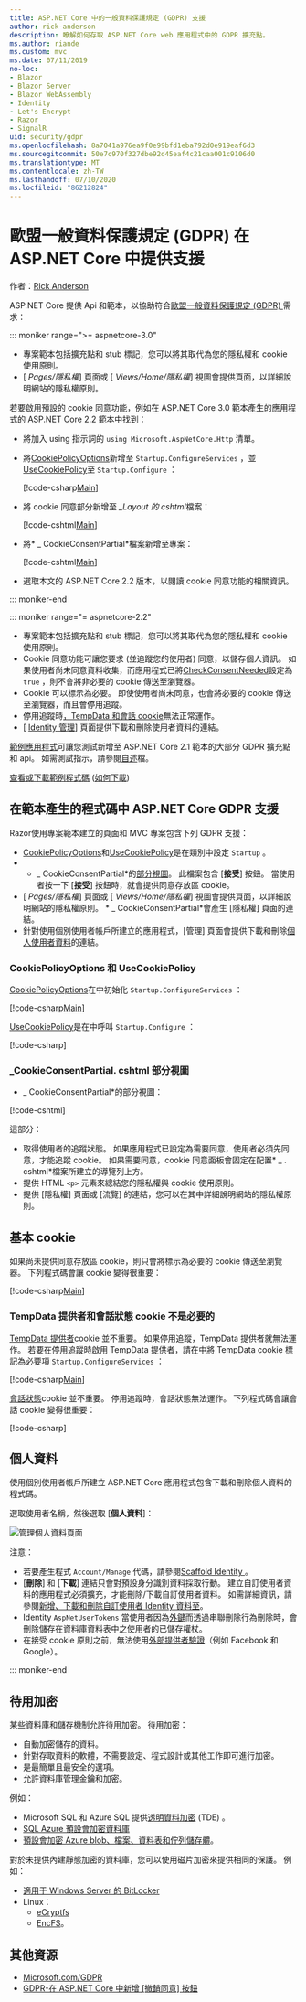 ```yaml
---
title: ASP.NET Core 中的一般資料保護規定 (GDPR) 支援
author: rick-anderson
description: 瞭解如何存取 ASP.NET Core web 應用程式中的 GDPR 擴充點。
ms.author: riande
ms.custom: mvc
ms.date: 07/11/2019
no-loc:
- Blazor
- Blazor Server
- Blazor WebAssembly
- Identity
- Let's Encrypt
- Razor
- SignalR
uid: security/gdpr
ms.openlocfilehash: 8a7041a976ea9f0e99bfd1eba792d0e919eaf6d3
ms.sourcegitcommit: 50e7c970f327dbe92d45eaf4c21caa001c9106d0
ms.translationtype: MT
ms.contentlocale: zh-TW
ms.lasthandoff: 07/10/2020
ms.locfileid: "86212824"
---
```

# <a name="eu-general-data-protection-regulation-gdpr-support-in-aspnet-core"></a>歐盟一般資料保護規定 (GDPR) 在 ASP.NET Core 中提供支援

作者：[Rick Anderson](https://twitter.com/RickAndMSFT)

ASP.NET Core 提供 Api 和範本，以協助符合[歐盟一般資料保護規定 (GDPR) ](https://ec.europa.eu/info/law/law-topic/data-protection/reform/what-does-general-data-protection-regulation-gdpr-govern_en)需求：

::: moniker range=">= aspnetcore-3.0"

* 專案範本包括擴充點和 stub 標記，您可以將其取代為您的隱私權和 cookie 使用原則。
* [ *Pages/隱私權*] 頁面或 [ *Views/Home/隱私權*] 視圖會提供頁面，以詳細說明網站的隱私權原則。

若要啟用預設的 cookie 同意功能，例如在 ASP.NET Core 3.0 範本產生的應用程式的 ASP.NET Core 2.2 範本中找到：

* 將加入 using 指示詞的 `using Microsoft.AspNetCore.Http` 清單。
* 將[CookiePolicyOptions](/dotnet/api/microsoft.aspnetcore.builder.cookiepolicyoptions)新增至 `Startup.ConfigureServices` ，並[UseCookiePolicy](/dotnet/api/microsoft.aspnetcore.builder.cookiepolicyappbuilderextensions.usecookiepolicy)至 `Startup.Configure` ：

  [!code-csharp[Main](gdpr/sample/RP3.0/Startup.cs?name=snippet1&highlight=12-19,38)]

* 將 cookie 同意部分新增至 *_Layout 的 cshtml*檔案：

  [!code-cshtml[Main](gdpr/sample/RP3.0/Pages/Shared/_Layout.cshtml?name=snippet&highlight=4)]

* 將* \_ CookieConsentPartial*檔案新增至專案：

  [!code-cshtml[Main](gdpr/sample/RP3.0/Pages/Shared/_CookieConsentPartial.cshtml)]

* 選取本文的 ASP.NET Core 2.2 版本，以閱讀 cookie 同意功能的相關資訊。

::: moniker-end

::: moniker range="= aspnetcore-2.2"

* 專案範本包括擴充點和 stub 標記，您可以將其取代為您的隱私權和 cookie 使用原則。
* Cookie 同意功能可讓您要求 (並追蹤您的使用者) 同意，以儲存個人資訊。 如果使用者尚未同意資料收集，而應用程式已將[CheckConsentNeeded](/dotnet/api/microsoft.aspnetcore.builder.cookiepolicyoptions.checkconsentneeded)設定為 `true` ，則不會將非必要的 cookie 傳送至瀏覽器。
* Cookie 可以標示為必要。 即使使用者尚未同意，也會將必要的 cookie 傳送至瀏覽器，而且會停用追蹤。
* 停用追蹤時[，TempData 和會話 cookie](#tempdata)無法正常運作。
* [ [ Identity 管理](#pd)] 頁面提供下載和刪除使用者資料的連結。

[範例應用程式](https://github.com/dotnet/AspNetCore.Docs/tree/live/aspnetcore/security/gdpr/sample)可讓您測試新增至 ASP.NET Core 2.1 範本的大部分 GDPR 擴充點和 api。 如需測試指示，請參閱[自述](https://github.com/dotnet/AspNetCore.Docs/tree/live/aspnetcore/security/gdpr/sample)檔。

[查看或下載範例程式碼](https://github.com/dotnet/AspNetCore.Docs/tree/live/aspnetcore/security/gdpr/sample) ([如何下載](xref:index#how-to-download-a-sample)) 

## <a name="aspnet-core-gdpr-support-in-template-generated-code"></a>在範本產生的程式碼中 ASP.NET Core GDPR 支援

Razor使用專案範本建立的頁面和 MVC 專案包含下列 GDPR 支援：

* [CookiePolicyOptions](/dotnet/api/microsoft.aspnetcore.builder.cookiepolicyoptions)和[UseCookiePolicy](/dotnet/api/microsoft.aspnetcore.builder.cookiepolicyappbuilderextensions.usecookiepolicy)是在類別中設定 `Startup` 。
* * \_ CookieConsentPartial*的[部分視圖](xref:mvc/views/tag-helpers/builtin-th/partial-tag-helper)。 此檔案包含 [**接受**] 按鈕。 當使用者按一下 [**接受**] 按鈕時，就會提供同意存放區 cookie。
* [ *Pages/隱私權*] 頁面或 [ *Views/Home/隱私權*] 視圖會提供頁面，以詳細說明網站的隱私權原則。 * \_ CookieConsentPartial*會產生 [隱私權] 頁面的連結。
* 針對使用個別使用者帳戶所建立的應用程式，[管理] 頁面會提供下載和刪除[個人使用者資料](#pd)的連結。

### <a name="cookiepolicyoptions-and-usecookiepolicy"></a>CookiePolicyOptions 和 UseCookiePolicy

[CookiePolicyOptions](/dotnet/api/microsoft.aspnetcore.builder.cookiepolicyoptions)在中初始化 `Startup.ConfigureServices` ：

[!code-csharp[Main](gdpr/sample/Startup.cs?name=snippet1&highlight=14-20)]

[UseCookiePolicy](/dotnet/api/microsoft.aspnetcore.builder.cookiepolicyappbuilderextensions.usecookiepolicy)是在中呼叫 `Startup.Configure` ：

[!code-csharp[](gdpr/sample/Startup.cs?name=snippet1&highlight=51)]

### <a name="_cookieconsentpartialcshtml-partial-view"></a>\_CookieConsentPartial. cshtml 部分視圖

* \_ CookieConsentPartial*的部分視圖：

[!code-cshtml[](gdpr/sample/RP2.2/Pages/Shared/_CookieConsentPartial.cshtml)]

這部分：

* 取得使用者的追蹤狀態。 如果應用程式已設定為需要同意，使用者必須先同意，才能追蹤 cookie。 如果需要同意，cookie 同意面板會固定在配置* \_ . cshtml*檔案所建立的導覽列上方。
* 提供 HTML `<p>` 元素來總結您的隱私權與 cookie 使用原則。
* 提供 [隱私權] 頁面或 [流覽] 的連結，您可以在其中詳細說明網站的隱私權原則。

## <a name="essential-cookies"></a>基本 cookie

如果尚未提供同意存放區 cookie，則只會將標示為必要的 cookie 傳送至瀏覽器。 下列程式碼會讓 cookie 變得很重要：

[!code-csharp[Main](gdpr/sample/RP2.2/Pages/Cookie.cshtml.cs?name=snippet1&highlight=5)]

<a name="tempdata"></a>

### <a name="tempdata-provider-and-session-state-cookies-arent-essential"></a>TempData 提供者和會話狀態 cookie 不是必要的

[TempData 提供者](xref:fundamentals/app-state#tempdata)cookie 並不重要。 如果停用追蹤，TempData 提供者就無法運作。 若要在停用追蹤時啟用 TempData 提供者，請在中將 TempData cookie 標記為必要項 `Startup.ConfigureServices` ：

[!code-csharp[Main](gdpr/sample/RP2.2/Startup.cs?name=snippet1)]

[會話狀態](xref:fundamentals/app-state)cookie 並不重要。 停用追蹤時，會話狀態無法運作。 下列程式碼會讓會話 cookie 變得很重要：

[!code-csharp[](gdpr/sample/RP2.2/Startup.cs?name=snippet2)]

<a name="pd"></a>

## <a name="personal-data"></a>個人資料

使用個別使用者帳戶所建立 ASP.NET Core 應用程式包含下載和刪除個人資料的程式碼。

選取使用者名稱，然後選取 [**個人資料**]：

![管理個人資料頁面](gdpr/_static/pd.png)

注意：

* 若要產生程式 `Account/Manage` 代碼，請參閱[Scaffold Identity ](xref:security/authentication/scaffold-identity)。
* [**刪除**] 和 [**下載**] 連結只會對預設身分識別資料採取行動。 建立自訂使用者資料的應用程式必須擴充，才能刪除/下載自訂使用者資料。 如需詳細資訊，請參閱[新增、下載和刪除自訂使用者 Identity 資料至](xref:security/authentication/add-user-data)。
* Identity `AspNetUserTokens` 當使用者因為[外鍵](https://github.com/aspnet/Identity/blob/release/2.1/src/EF/IdentityUserContext.cs#L152)而透過串聯刪除行為刪除時，會刪除儲存在資料庫資料表中之使用者的已儲存權杖。
* 在接受 cookie 原則之前，無法使用[外部提供者驗證](xref:security/authentication/social/index)（例如 Facebook 和 Google）。

::: moniker-end

## <a name="encryption-at-rest"></a>待用加密

某些資料庫和儲存機制允許待用加密。 待用加密：

* 自動加密儲存的資料。
* 針對存取資料的軟體，不需要設定、程式設計或其他工作即可進行加密。
* 是最簡單且最安全的選項。
* 允許資料庫管理金鑰和加密。

例如：

* Microsoft SQL 和 Azure SQL 提供[透明資料加密](/sql/relational-databases/security/encryption/transparent-data-encryption) (TDE) 。
* [SQL Azure 預設會加密資料庫](https://azure.microsoft.com/updates/newly-created-azure-sql-databases-encrypted-by-default/)
* [預設會加密 Azure blob、檔案、資料表和佇列儲存體](https://azure.microsoft.com/blog/announcing-default-encryption-for-azure-blobs-files-table-and-queue-storage/)。

對於未提供內建靜態加密的資料庫，您可以使用磁片加密來提供相同的保護。 例如：

* [適用于 Windows Server 的 BitLocker](/windows/security/information-protection/bitlocker/bitlocker-how-to-deploy-on-windows-server)
* Linux：
  * [eCryptfs](https://launchpad.net/ecryptfs)
  * [EncFS](https://github.com/vgough/encfs)。

## <a name="additional-resources"></a>其他資源

* [Microsoft.com/GDPR](https://www.microsoft.com/trustcenter/Privacy/GDPR)
* [GDPR-在 ASP.NET Core 中新增 [撤銷同意] 按鈕](https://www.joeaudette.com/blog/2018/08/28/gdpr---adding-a-revoke-consent-button-in-aspnet-core)

